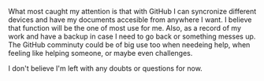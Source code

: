 What most caught my attention is that with GitHub I can syncronize different devices and have my documents accesible from anywhere I want. I believe that function will be the one of most use for me. Also, as a record of my work and have a backup in case I need to go back or something messes up. The GitHub comminuty could be of big use too when needeing help, when feeling like helping someone, or maybe even challenges.

I don't believe I'm left with any doubts or questions for now.
